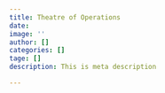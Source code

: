 ```yaml
---
title: Theatre of Operations
date: 
image: ''
author: []
categories: []
tage: []
description: This is meta description

---
```

